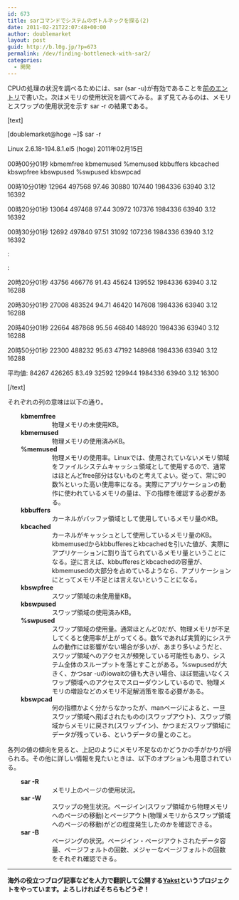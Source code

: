 ```yaml
---
id: 673
title: sarコマンドでシステムのボトルネックを探る(2)
date: 2011-02-21T22:07:48+00:00
author: doublemarket
layout: post
guid: http://b.l0g.jp/?p=673
permalink: /dev/finding-bottleneck-with-sar2/
categories:
  - 開発
---
```


CPUの処理の状況を調べるためには、sar (sar -u)が有効であることを<a href="http://b.l0g.jp/dev/finding-bottleneck-with-sar1/" target="_blank">前のエントリ</a>で書いた。次はメモリの使用状況を調べてみる。まず見てみるのは、メモリとスワップの使用状況を示す sar -r の結果である。

[text]
  
[doublemarket@hoge ~]$ sar -r
  
Linux 2.6.18-194.8.1.el5 (hoge) 2011年02月15日

00時00分01秒 kbmemfree kbmemused %memused kbbuffers kbcached kbswpfree kbswpused %swpused kbswpcad
  
00時10分01秒 12964 497568 97.46 30880 107440 1984336 63940 3.12 16392
  
00時20分01秒 13064 497468 97.44 30972 107376 1984336 63940 3.12 16392
  
00時30分01秒 12692 497840 97.51 31092 107236 1984336 63940 3.12 16392
  
:
  
:
  
20時20分01秒 43756 466776 91.43 45624 139552 1984336 63940 3.12 16288
  
20時30分01秒 27008 483524 94.71 46420 147608 1984336 63940 3.12 16288
  
20時40分01秒 22664 487868 95.56 46840 148920 1984336 63940 3.12 16288
  
20時50分01秒 22300 488232 95.63 47192 148968 1984336 63940 3.12 16288
  
平均値: 84267 426265 83.49 32592 129944 1984336 63940 3.12 16300
  
[/text]

それぞれの列の意味は以下の通り。

<dt style="padding-left: 30px;">
  <strong>kbmemfree</strong>
</dt>

<dd style="padding-left: 60px;">
  物理メモリの未使用KB。
</dd>

<dt style="padding-left: 30px;">
  <strong>kbmemused</strong>
</dt>

<dd style="padding-left: 60px;">
  物理メモリの使用済みKB。
</dd>

<dt style="padding-left: 30px;">
  <strong>%memused</strong>
</dt>

<dd style="padding-left: 60px;">
  物理メモリの使用率。Linuxでは、使用されていないメモリ領域をファイルシステムキャッシュ領域として使用するので、通常はほとんどfree部分はないものと考えてよい。従って、常に90数%といった高い使用率になる。実際にアプリケーションの動作に使われているメモリの量は、下の指標を確認する必要がある。
</dd>

<dt style="padding-left: 30px;">
  <strong>kbbuffers</strong>
</dt>

<dd style="padding-left: 60px;">
  カーネルがバッファ領域として使用しているメモリ量のKB。
</dd>

<dt style="padding-left: 30px;">
  <strong>kbcached</strong>
</dt>

<dd style="padding-left: 60px;">
  カーネルがキャッシュとして使用しているメモリ量のKB。kbmemusedからkbbufferesとkbcachedを引いた値が、実際にアプリケーションに割り当てられているメモリ量ということになる。逆に言えば、kbbufferesとkbcachedの容量が、kbmemusedの大部分を占めているようなら、アプリケーションにとってメモリ不足とは言えないということになる。
</dd>

<dt style="padding-left: 30px;">
  <strong>kbswpfree</strong>
</dt>

<dd style="padding-left: 60px;">
  スワップ領域の未使用量KB。
</dd>

<dt style="padding-left: 30px;">
  <strong>kbswpused</strong>
</dt>

<dd style="padding-left: 60px;">
  スワップ領域の使用済みKB。
</dd>

<dt style="padding-left: 30px;">
  <strong>%swpused</strong>
</dt>

<dd style="padding-left: 60px;">
  スワップ領域の使用量。通常ほとんど0だが、物理メモリが不足してくると使用率が上がってくる。数%であれば実質的にシステムの動作には影響がない場合が多いが、あまり多いようだと、スワップ領域へのアクセスが頻発している可能性もあり、システム全体のスループットを落とすことがある。%swpusedが大きく、かつsar -uのiowaitの値も大きい場合、ほぼ間違いなくスワップ領域へのアクセスでスローダウンしているので、物理メモリの増設などのメモリ不足解消策を取る必要がある。
</dd>

<dt style="padding-left: 30px;">
  <strong>kbswpcad</strong>
</dt>

<dd style="padding-left: 60px;">
  何の指標かよく分からなかったが、manページによると、一旦スワップ領域へ飛ばされたものの(スワップアウト)、スワップ領域からメモリに戻され(スワップイン)、かつまだスワップ領域にデータが残っている、というデータの量とのこと。
</dd>

各列の値の傾向を見ると、上記のようにメモリ不足なのかどうかの手がかりが得られる。その他に詳しい情報を見たいときは、以下のオプションも用意されている。

<dt style="padding-left: 30px;">
  <strong>sar -R</strong>
</dt>

<dd style="padding-left: 60px;">
  メモリ上のページの使用状況。
</dd>

<dt style="padding-left: 30px;">
  <strong>sar -W</strong>
</dt>

<dd style="padding-left: 60px;">
  スワップの発生状況。ページイン(スワップ領域から物理メモリへのページの移動)とページアウト(物理メモリからスワップ領域へのページの移動)がどの程度発生したのかを確認できる。
</dd>

<dt style="padding-left: 30px;">
  <strong>sar -B</strong>
</dt>

<dd style="padding-left: 60px;">
  ページングの状況。ページイン・ページアウトされたデータ容量、ページフォルトの回数、メジャーなページフォルトの回数をそれぞれ確認できる。
</dd>

* * *

**海外の役立つブログ記事などを人力で翻訳して公開する[Yakst](https://yakst.com/ja)というプロジェクトをやっています。よろしければそちらもどうぞ！**
